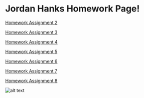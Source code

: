 # Jordan Hanks Homework Page!


[Homework Assignment 2](https://jhanks89.github.io/Homework-assignment-2/)

[Homework Assignment 3]()

[Homework Assignment 4]()

[Homework Assignment 5]()

[Homework Assignment 6]()

[Homework Assignment 7]()

[Homework Assignment 8]()

![alt text](https://www.looper.com/img/gallery/the-offices-michael-scott-was-almost-a-murderer/intro-1591207215.jpg)























